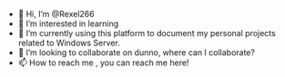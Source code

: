 - 👋 Hi, I’m @Rexel266
- 👀 I’m interested in learning
- 🌱 I’m currently using this platform to document my personal projects related to Windows Server.
- 💞️ I’m looking to collaborate on dunno, where can I collaborate?
- 📫 How to reach me , you can reach me here!

<!---
Rexel266/Rexel266 is a ✨ special ✨ repository because its `README.md` (this file) appears on your GitHub profile.
You can click the Preview link to take a look at your changes.
--->
